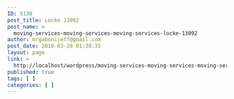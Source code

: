 ```yaml
---
ID: 5130
post_title: Locke 13092
post_name: >
  moving-services-moving-services-moving-services-locke-13092
author: mrgabonijeff@gmail.com
post_date: 2018-03-28 01:38:35
layout: page
link: >
  http://localhost/wordpress/moving-services-moving-services-moving-services-locke-13092/
published: true
tags: [ ]
categories: [ ]
---
```

